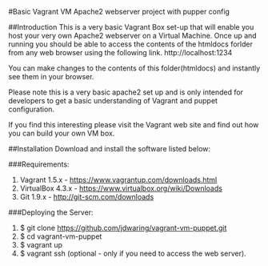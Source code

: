 #Basic Vagrant VM Apache2 webserver project with pupper config

##Introduction
This is a very basic Vagrant Box set-up that will enable you host your very own
Apache2 webserver on a Virtual Machine. Once up and running you should be able 
to access the contents of the htmldocs forlder from any web browser using the
following link. http://localhost:1234

You can make changes to the contents of this folder(htmldocs) and instantly see 
them in your browser.

Please note this is a very basic apache2 set up and is only intended for developers
to get a basic understanding of Vagrant and puppet configuration.

If you find this interesting please visit the Vagrant web site and find out how 
you can build your own VM box.


##Installation
Download and install the software listed below:

###Requirements:
1. Vagrant 1.5.x  - https://www.vagrantup.com/downloads.html
2. VirtualBox 4.3.x - https://www.virtualbox.org/wiki/Downloads
3. Git 1.9.x - http://git-scm.com/downloads

###Deploying the Server:
1. $ git clone https://github.com/jdwaring/vagrant-vm-puppet.git
2. $ cd vagrant-vm-puppet
3. $ vagrant up
4. $ vagrant ssh (optional - only if you need to access the web server).

